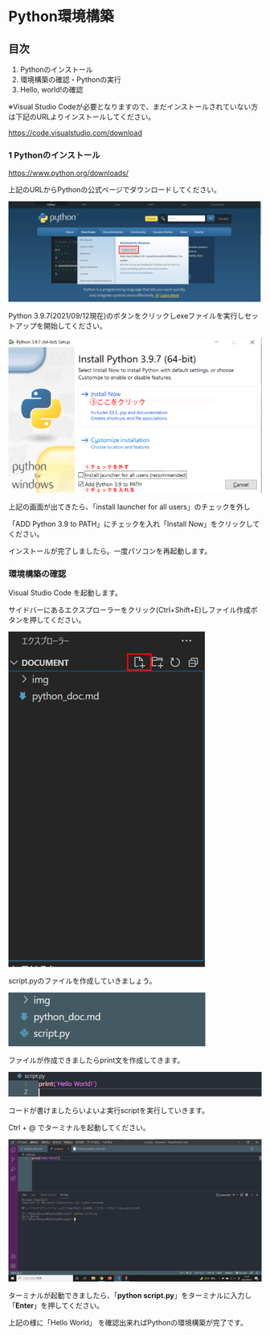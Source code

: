 
# Python環境構築
## 目次
1. Pythonのインストール
2. 環境構築の確認・Pythonの実行
3. Hello, world!の確認

※Visual Studio Codeが必要となりますので、まだインストールされていない方は下記のURLよりインストールしてください。

https://code.visualstudio.com/download

### 1 Pythonのインストール
 https://www.python.org/downloads/

上記のURLからPythonの公式ページでダウンロードしてください。

![image info](img/python2.png)

Python 3.9.7(2021/09/12現在)のボタンをクリックしexeファイルを実行しセットアップを開始してください。

![image info](img/python3.png)

上記の画面が出てきたら、「install launcher for all users」のチェックを外し

「ADD Python 3.9 to PATH」にチェックを入れ「Install Now」をクリックしてください。

インストールが完了しましたら。一度パソコンを再起動します。

### 環境構築の確認

Visual Studio Code を起動します。 

サイドバーにあるエクスプローラーをクリック(Ctrl+Shift+E)しファイル作成ボタンを押してください。

![image info](img/vscode1.png)

script.pyのファイルを作成していきましょう。

![image info](img/vscode2.png)

ファイルが作成できましたらprint文を作成してきます。

![image info](img/vscode3.png)

コードが書けましたらいよいよ実行scriptを実行していきます。

Ctrl + @ でターミナルを起動してください。

![image info](img/vscode4.png)

ターミナルが起動できましたら、「**python script.py**」をターミナルに入力し「**Enter**」を押してください。

上記の様に「Hello World」 を確認出来ればPythonの環境構築が完了です。

















 